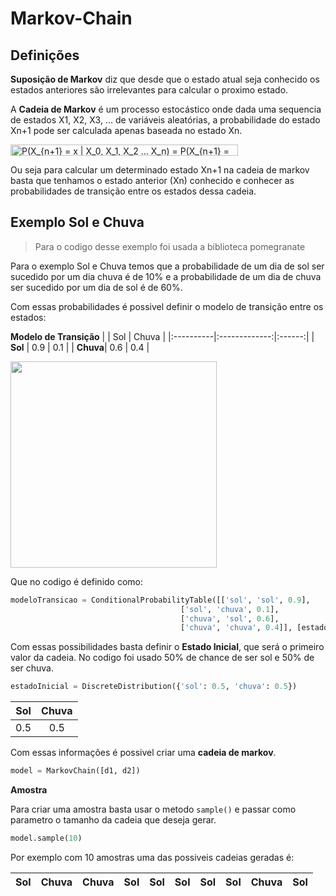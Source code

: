 # Markov-Chain
## Definições
__Suposição de Markov__ diz que desde que o estado atual seja conhecido os estados anteriores são irrelevantes para calcular o proximo estado.

A __Cadeia de Markov__ é um processo estocástico onde dada uma sequencia de estados X1, X2, X3, ... de variáveis aleatórias, a probabilidade do estado Xn+1 pode ser calculada apenas baseada no estado Xn.

   <img src="http://www.sciweavers.org/tex2img.php?eq=P%28X_%7Bn%2B1%7D%20%3D%20x%20%7C%20X_0%2C%20X_1%2C%20X_2%20...%20X_n%29%20%3D%20P%28X_%7Bn%2B1%7D%20%3D%20x%7CX_n%29&bc=White&fc=Black&im=jpg&fs=12&ff=arev&edit=0" align="center" border="0" alt="P(X_{n+1} = x | X_0, X_1, X_2 ... X_n) = P(X_{n+1} = x|X_n)" width="364" height="18" />

Ou seja para calcular um determinado estado Xn+1 na cadeia de markov basta que tenhamos o estado anterior (Xn) conhecido e conhecer as probabilidades de transição entre os estados dessa cadeia.


 ## Exemplo Sol e Chuva
 > Para o codigo desse exemplo foi usada a biblioteca pomegranate

 Para o exemplo Sol e Chuva temos que a probabilidade de um dia de sol ser sucedido por um dia chuva é de 10% e a probabilidade de um dia de chuva ser sucedido por um dia de sol é de 60%.

Com essas probabilidades é possivel definir o modelo de transição entre os estados:

__Modelo de Transição__
|          |      Sol      | Chuva |
|:----------|:-------------:|:------:|
| __Sol__  |  0.9          | 0.1   |
| __Chuva__|  0.6          | 0.4   | 

<img src="https://user-images.githubusercontent.com/78245128/123842166-dc98a100-d8e6-11eb-82ae-1d4a761423e4.png" width="330">

Que no codigo é definido como:
```python
modeloTransicao = ConditionalProbabilityTable([['sol', 'sol', 0.9],
                                      ['sol', 'chuva', 0.1],
                                      ['chuva', 'sol', 0.6],
                                      ['chuva', 'chuva', 0.4]], [estadoInicial])
```
Com essas possibilidades basta definir o __Estado Inicial__, que será o primeiro valor da cadeia.
No codigo foi usado 50% de chance de ser sol e 50% de ser chuva.
```python
estadoInicial = DiscreteDistribution({'sol': 0.5, 'chuva': 0.5})
```
| Sol | Chuva|
|:------:|:------:|
| 0.5 |  0.5 |

Com essas informações é possivel criar uma __cadeia de markov__.
```python
model = MarkovChain([d1, d2])
```
__Amostra__

Para criar uma amostra basta usar o metodo ```sample()``` e passar como parametro o tamanho da cadeia que deseja gerar.


```python
model.sample(10)
```
Por exemplo com 10 amostras uma das possiveis cadeias geradas é:

| Sol | Chuva | Chuva | Sol | Sol | Sol | Sol | Sol | Chuva | Sol |
|:---:|:---:|:---:|:---:|:---:|:---:|:---:|:---:|:---:|:---:|
  
